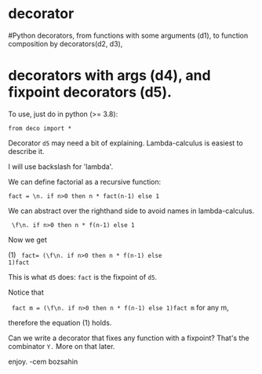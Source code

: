# decorator

#Python decorators, from functions with some arguments (d1), to function composition  by decorators(d2, d3), 
# decorators with args (d4), and fixpoint decorators (d5).

To use, just do in python (>= 3.8):

<code>from deco import * </code>

Decorator <code>d5</code> may need a bit of explaining. Lambda-calculus is easiest to describe it. 

I will use backslash for 'lambda'.

We can define factorial as a recursive function:

<code>fact = \n. if n>0 then n * fact(n-1) else 1</code>

We can abstract over the righthand side to avoid names in lambda-calculus.

<code> \f\n. if n>0 then n * f(n-1) else 1</code>

Now we get

(1) <code> fact= (\f\n. if n>0 then n * f(n-1) else 1)fact</code>

This is what <code>d5</code> does: <code>fact</code> is the fixpoint of <code>d5</code>.

Notice that 

<code> fact m = (\f\n. if n>0 then n * f(n-1) else 1)fact m</code> for any m,

therefore the equation (1) holds.

Can we write a decorator that fixes any function with a fixpoint? That's the combinator <code>Y.</code>
More on that later.

enjoy.
-cem bozsahin
